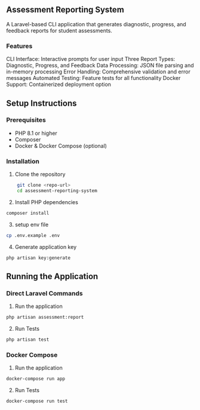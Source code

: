 ## Assessment Reporting System

A Laravel-based CLI application that generates diagnostic, progress, and feedback reports for student assessments.

### Features

CLI Interface: Interactive prompts for user input
Three Report Types: Diagnostic, Progress, and Feedback
Data Processing: JSON file parsing and in-memory processing
Error Handling: Comprehensive validation and error messages
Automated Testing: Feature tests for all functionality
Docker Support: Containerized deployment option


## Setup Instructions

### Prerequisites
- PHP 8.1 or higher
- Composer
- Docker & Docker Compose (optional)

### Installation

1. Clone the repository
```bash
    git clone <repo-url>
    cd assessment-reporting-system
```

2. Install PHP dependencies
```bash
composer install
```

3. setup env file
```bash
cp .env.example .env
```

4. Generate application key
```bash
php artisan key:generate
```

##  Running the Application

### Direct Laravel Commands

1. Run the application
```bash
php artisan assessment:report
```

2. Run Tests
```bash
php artisan test
```

### Docker Compose

1. Run the application
```bash
docker-compose run app
```

2. Run Tests
```bash
docker-compose run test
```